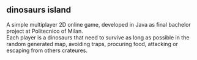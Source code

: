 ## dinosaurs island 
A simple multiplayer 2D online game, developed in Java as final bachelor project at Politecnico of Milan. <br>
Each player is a dinosaurs that need to survive as long as possible in the random generated map, avoiding traps, procuring food, attacking or escaping from others crateures.
